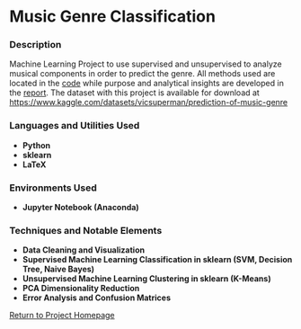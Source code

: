 <h1> Music Genre Classification </h1>

<h3> Description </h3>

Machine Learning Project to use supervised and unsupervised to analyze musical components in order to predict the genre. All methods used are located in the [code](https://github.com/kharmer9/Music_Genre_Classification/blob/main/Final_Project_Code.ipynb) while purpose and analytical insights are developed in the [report](https://github.com/kharmer9/Music_Genre_Classification/blob/main/IST707FinalProjectReport.pdf). The dataset with this project is available for download at https://www.kaggle.com/datasets/vicsuperman/prediction-of-music-genre

<h3>Languages and Utilities Used</h3>

- <b>Python</b>
- <b>sklearn</b>
- <b>LaTeX</b>

<h3>Environments Used </h3>

- <b>Jupyter Notebook (Anaconda)</b>

<h3>Techniques and Notable Elements</h3>

- <b>Data Cleaning and Visualization</b>
- <b>Supervised Machine Learning Classification in sklearn (SVM, Decision Tree, Naive Bayes)</b>
- <b>Unsupervised Machine Learning Clustering in sklearn (K-Means)</b>
- <b>PCA Dimensionality Reduction</b>
- <b>Error Analysis and Confusion Matrices</b>

[Return to Project Homepage](https://github.com/kharmer9/kharmer9/blob/main/README.md)
